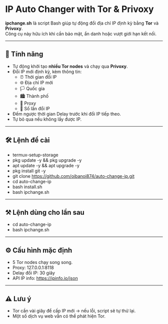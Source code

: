 # IP Auto Changer with Tor & Privoxy

**ipchange.sh** là script Bash giúp tự động đổi địa chỉ IP định kỳ bằng **Tor** và **Privoxy**.  
Công cụ này hữu ích khi cần bảo mật, ẩn danh hoặc vượt giới hạn kết nối.

---

## 📌 Tính năng
- Tự động khởi tạo **nhiều Tor nodes** và chạy qua **Privoxy**.
- Đổi IP mới định kỳ, kèm thông tin:
  - ⏰ Thời gian đổi IP
  - 🌐 Địa chỉ IP mới
  - 🏳 Quốc gia
  - 🏙 Thành phố
  - 🔌 Proxy
  - 🔄 Số lần đổi IP
- Đếm ngược thời gian Delay trước khi đổi IP tiếp theo.
- Tự bỏ qua nếu không lấy được IP.

---

## 🛠 Lệnh để cài

- termux-setup-storage
- pkg update -y && pkg upgrade -y
- apt update -y && apt upgrade -y
- pkg install git -y
- git clone https://github.com/oibanoi874/auto-change-ip.git
- cd auto-change-ip
- bash install.sh
- bash ipchange.sh

---

## ⚒ Lệnh dùng cho lần sau
- cd auto-change-ip
- bash ipchange.sh

---

## ⚙ Cấu hình mặc định

- 5 Tor nodes chạy song song.
 - Proxy: 127.0.0.1:8118
 - Delay đổi IP: 30 giây
 - API IP info: https://ipinfo.io/json

 ---

 ## ⚠ Lưu ý
- Tor cần vài giây để cấp IP mới → nếu lỗi, script sẽ tự thử lại.
- Một số dịch vụ web vẫn có thể phát hiện Tor.
